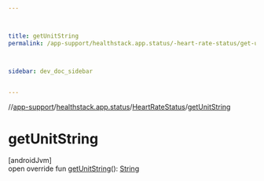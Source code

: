 ```yaml
---



title: getUnitString
permalink: /app-support/healthstack.app.status/-heart-rate-status/get-unit-string.html



sidebar: dev_doc_sidebar


---
```




//[app-support](/app-support.html)/[healthstack.app.status](../index.html)/[HeartRateStatus](index.html)/[getUnitString](get-unit-string.html)



# getUnitString



[androidJvm]\
open override fun [getUnitString](get-unit-string.html)(): [String](https://kotlinlang.org/api/latest/jvm/stdlib/kotlin/-string/index.html)






